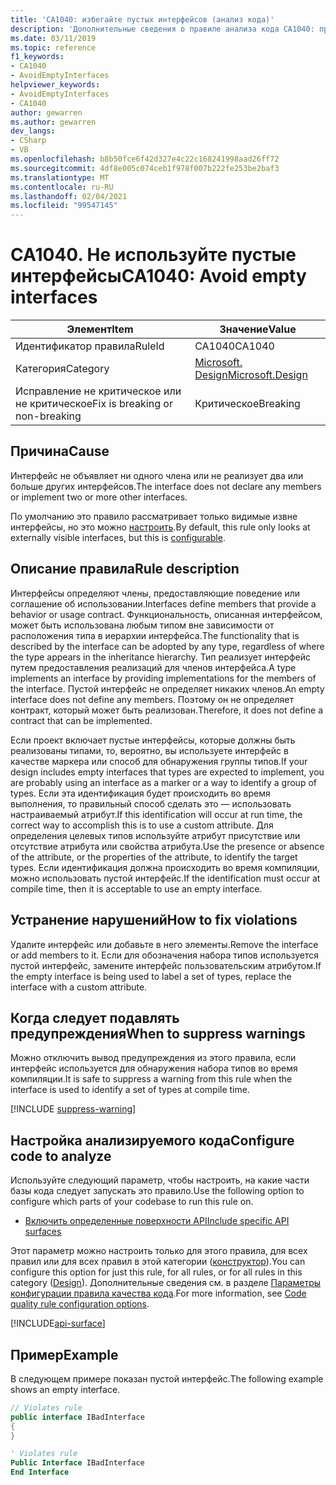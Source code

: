 ```yaml
---
title: 'CA1040: избегайте пустых интерфейсов (анализ кода)'
description: 'Дополнительные сведения о правиле анализа кода CA1040: предотвращение пустых интерфейсов'
ms.date: 03/11/2019
ms.topic: reference
f1_keywords:
- CA1040
- AvoidEmptyInterfaces
helpviewer_keywords:
- AvoidEmptyInterfaces
- CA1040
author: gewarren
ms.author: gewarren
dev_langs:
- CSharp
- VB
ms.openlocfilehash: b8b50fce6f42d327e4c22c168241998aad26ff72
ms.sourcegitcommit: 4df8e005c074ceb1f978f007b222fe253be2baf3
ms.translationtype: MT
ms.contentlocale: ru-RU
ms.lasthandoff: 02/04/2021
ms.locfileid: "99547145"
---
```

# <a name="ca1040-avoid-empty-interfaces"></a><span data-ttu-id="0ce78-103">CA1040. Не используйте пустые интерфейсы</span><span class="sxs-lookup"><span data-stu-id="0ce78-103">CA1040: Avoid empty interfaces</span></span>

| <span data-ttu-id="0ce78-104">Элемент</span><span class="sxs-lookup"><span data-stu-id="0ce78-104">Item</span></span>                                     | <span data-ttu-id="0ce78-105">Значение</span><span class="sxs-lookup"><span data-stu-id="0ce78-105">Value</span></span>            |
|------------------------------------------|------------------|
| <span data-ttu-id="0ce78-106">Идентификатор правила</span><span class="sxs-lookup"><span data-stu-id="0ce78-106">RuleId</span></span>                                   | <span data-ttu-id="0ce78-107">CA1040</span><span class="sxs-lookup"><span data-stu-id="0ce78-107">CA1040</span></span>           |
| <span data-ttu-id="0ce78-108">Категория</span><span class="sxs-lookup"><span data-stu-id="0ce78-108">Category</span></span>                                 | [<span data-ttu-id="0ce78-109">Microsoft. Design</span><span class="sxs-lookup"><span data-stu-id="0ce78-109">Microsoft.Design</span></span>](design-warnings.md) |
| <span data-ttu-id="0ce78-110">Исправление не критическое или не критическое</span><span class="sxs-lookup"><span data-stu-id="0ce78-110">Fix is breaking or non-breaking</span></span> | <span data-ttu-id="0ce78-111">Критическое</span><span class="sxs-lookup"><span data-stu-id="0ce78-111">Breaking</span></span>         |

## <a name="cause"></a><span data-ttu-id="0ce78-112">Причина</span><span class="sxs-lookup"><span data-stu-id="0ce78-112">Cause</span></span>

<span data-ttu-id="0ce78-113">Интерфейс не объявляет ни одного члена или не реализует два или больше других интерфейсов.</span><span class="sxs-lookup"><span data-stu-id="0ce78-113">The interface does not declare any members or implement two or more other interfaces.</span></span>

<span data-ttu-id="0ce78-114">По умолчанию это правило рассматривает только видимые извне интерфейсы, но это можно [настроить](#configure-code-to-analyze).</span><span class="sxs-lookup"><span data-stu-id="0ce78-114">By default, this rule only looks at externally visible interfaces, but this is [configurable](#configure-code-to-analyze).</span></span>

## <a name="rule-description"></a><span data-ttu-id="0ce78-115">Описание правила</span><span class="sxs-lookup"><span data-stu-id="0ce78-115">Rule description</span></span>

<span data-ttu-id="0ce78-116">Интерфейсы определяют члены, предоставляющие поведение или соглашение об использовании.</span><span class="sxs-lookup"><span data-stu-id="0ce78-116">Interfaces define members that provide a behavior or usage contract.</span></span> <span data-ttu-id="0ce78-117">Функциональность, описанная интерфейсом, может быть использована любым типом вне зависимости от расположения типа в иерархии интерфейса.</span><span class="sxs-lookup"><span data-stu-id="0ce78-117">The functionality that is described by the interface can be adopted by any type, regardless of where the type appears in the inheritance hierarchy.</span></span> <span data-ttu-id="0ce78-118">Тип реализует интерфейс путем предоставления реализаций для членов интерфейса.</span><span class="sxs-lookup"><span data-stu-id="0ce78-118">A type implements an interface by providing implementations for the members of the interface.</span></span> <span data-ttu-id="0ce78-119">Пустой интерфейс не определяет никаких членов.</span><span class="sxs-lookup"><span data-stu-id="0ce78-119">An empty interface does not define any members.</span></span> <span data-ttu-id="0ce78-120">Поэтому он не определяет контракт, который может быть реализован.</span><span class="sxs-lookup"><span data-stu-id="0ce78-120">Therefore, it does not define a contract that can be implemented.</span></span>

<span data-ttu-id="0ce78-121">Если проект включает пустые интерфейсы, которые должны быть реализованы типами, то, вероятно, вы используете интерфейс в качестве маркера или способ для обнаружения группы типов.</span><span class="sxs-lookup"><span data-stu-id="0ce78-121">If your design includes empty interfaces that types are expected to implement, you are probably using an interface as a marker or a way to identify a group of types.</span></span> <span data-ttu-id="0ce78-122">Если эта идентификация будет происходить во время выполнения, то правильный способ сделать это — использовать настраиваемый атрибут.</span><span class="sxs-lookup"><span data-stu-id="0ce78-122">If this identification will occur at run time, the correct way to accomplish this is to use a custom attribute.</span></span> <span data-ttu-id="0ce78-123">Для определения целевых типов используйте атрибут присутствие или отсутствие атрибута или свойства атрибута.</span><span class="sxs-lookup"><span data-stu-id="0ce78-123">Use the presence or absence of the attribute, or the properties of the attribute, to identify the target types.</span></span> <span data-ttu-id="0ce78-124">Если идентификация должна происходить во время компиляции, можно использовать пустой интерфейс.</span><span class="sxs-lookup"><span data-stu-id="0ce78-124">If the identification must occur at compile time, then it is acceptable to use an empty interface.</span></span>

## <a name="how-to-fix-violations"></a><span data-ttu-id="0ce78-125">Устранение нарушений</span><span class="sxs-lookup"><span data-stu-id="0ce78-125">How to fix violations</span></span>

<span data-ttu-id="0ce78-126">Удалите интерфейс или добавьте в него элементы.</span><span class="sxs-lookup"><span data-stu-id="0ce78-126">Remove the interface or add members to it.</span></span> <span data-ttu-id="0ce78-127">Если для обозначения набора типов используется пустой интерфейс, замените интерфейс пользовательским атрибутом.</span><span class="sxs-lookup"><span data-stu-id="0ce78-127">If the empty interface is being used to label a set of types, replace the interface with a custom attribute.</span></span>

## <a name="when-to-suppress-warnings"></a><span data-ttu-id="0ce78-128">Когда следует подавлять предупреждения</span><span class="sxs-lookup"><span data-stu-id="0ce78-128">When to suppress warnings</span></span>

<span data-ttu-id="0ce78-129">Можно отключить вывод предупреждения из этого правила, если интерфейс используется для обнаружения набора типов во время компиляции.</span><span class="sxs-lookup"><span data-stu-id="0ce78-129">It is safe to suppress a warning from this rule when the interface is used to identify a set of types at compile time.</span></span>

[!INCLUDE [suppress-warning](../../../../includes/code-analysis/suppress-warning.md)]

## <a name="configure-code-to-analyze"></a><span data-ttu-id="0ce78-130">Настройка анализируемого кода</span><span class="sxs-lookup"><span data-stu-id="0ce78-130">Configure code to analyze</span></span>

<span data-ttu-id="0ce78-131">Используйте следующий параметр, чтобы настроить, на какие части базы кода следует запускать это правило.</span><span class="sxs-lookup"><span data-stu-id="0ce78-131">Use the following option to configure which parts of your codebase to run this rule on.</span></span>

- [<span data-ttu-id="0ce78-132">Включить определенные поверхности API</span><span class="sxs-lookup"><span data-stu-id="0ce78-132">Include specific API surfaces</span></span>](#include-specific-api-surfaces)

<span data-ttu-id="0ce78-133">Этот параметр можно настроить только для этого правила, для всех правил или для всех правил в этой категории ([конструктор](design-warnings.md)).</span><span class="sxs-lookup"><span data-stu-id="0ce78-133">You can configure this option for just this rule, for all rules, or for all rules in this category ([Design](design-warnings.md)).</span></span> <span data-ttu-id="0ce78-134">Дополнительные сведения см. в разделе [Параметры конфигурации правила качества кода](../code-quality-rule-options.md).</span><span class="sxs-lookup"><span data-stu-id="0ce78-134">For more information, see [Code quality rule configuration options](../code-quality-rule-options.md).</span></span>

[!INCLUDE[api-surface](~/includes/code-analysis/api-surface.md)]

## <a name="example"></a><span data-ttu-id="0ce78-135">Пример</span><span class="sxs-lookup"><span data-stu-id="0ce78-135">Example</span></span>

<span data-ttu-id="0ce78-136">В следующем примере показан пустой интерфейс.</span><span class="sxs-lookup"><span data-stu-id="0ce78-136">The following example shows an empty interface.</span></span>

```csharp
// Violates rule
public interface IBadInterface
{
}
```

```vb
' Violates rule
Public Interface IBadInterface
End Interface
```
